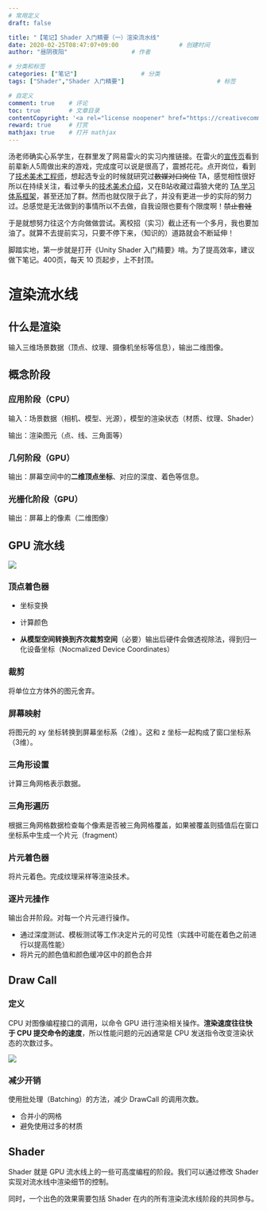 ```yaml
---
# 常用定义
draft: false

title: "【笔记】Shader 入门精要（一）渲染流水线"
date: 2020-02-25T08:47:07+09:00					# 创建时间
author: "昼阴夜阳"             		# 作者

# 分类和标签
categories: ["笔记"]		            # 分类
tags: ["Shader","Shader 入门精要"]  						# 标签

# 自定义
comment: true	 # 评论
toc: true        # 文章目录
contentCopyright: '<a rel="license noopener" href="https://creativecommons.org/licenses/by-nc-nd/4.0/" target="_blank">CC BY-NC-ND 4.0</a>'	#版权规则
reward: true	 # 打赏
mathjax: true    # 打开 mathjax
---
```


汤老师确实心系学生，在群里发了网易雷火的实习内推链接。在雷火的[宣传页](http://leihuo.163.com/2019/rencai/)看到前辈新人5周做出来的游戏，完成度可以说是很高了，震撼花花。点开岗位，看到了[技术美术工程师](https://campus.163.com/app/jobDetail/index?projectId=25&id=625)，想起选专业的时候就研究过~~数媒对口岗位~~ TA，感觉相性很好所以在持续关注，看过拳头的[技术美术介绍](https://www.bilibili.com/video/av41216445?from=search&seid=15641735924452657164)，又在B站收藏过霜狼大佬的 [TA 学习体系框架](https://www.bilibili.com/video/av77755500)，甚至还加了群。然而也就仅限于此了，并没有更进一步的实际的努力过。总感觉是无法做到的事情所以不去做，自我设限也要有个限度啊！~~禁止套娃~~

于是就想努力往这个方向做做尝试。离校招（实习）截止还有一个多月，我也要加油了。就算不去提前实习，只要不停下来，（知识的）道路就会不断延伸！

脚踏实地，第一步就是打开《Unity Shader 入门精要》啃。为了提高效率，建议做下笔记。400页，每天 10 页起步，上不封顶。

# 渲染流水线

## 什么是渲染

输入三维场景数据（顶点、纹理、摄像机坐标等信息），输出二维图像。

## 概念阶段

### 应用阶段（CPU）

输入：场景数据（相机、模型、光源），模型的渲染状态（材质、纹理、Shader）

输出：渲染图元（点、线、三角面等）

### 几何阶段（GPU）

输出：屏幕空间中的**二维顶点坐标**、对应的深度、着色等信息。

### 光栅化阶段（GPU）

输出：屏幕上的像素（二维图像）

## GPU 流水线

![](http://static.zybuluo.com/candycat/jundxsf604yuoy2zr3r1qkzp/GPU流水线.png)

### 顶点着色器

* 坐标变换

* 计算颜色

* **从模型空间转换到齐次裁剪空间**（必要）输出后硬件会做透视除法，得到归一化设备坐标（Nocmalized Device Coordinates）

### 裁剪

将单位立方体外的图元舍弃。

### 屏幕映射

将图元的 xy 坐标转换到屏幕坐标系（2维）。这和 z 坐标一起构成了窗口坐标系（3维）。

### 三角形设置

计算三角网格表示数据。

### 三角形遍历

根据三角网格数据检查每个像素是否被三角网格覆盖，如果被覆盖则插值后在窗口坐标系中生成一个片元（fragment）

### 片元着色器

将片元着色。完成纹理采样等渲染技术。

### 逐片元操作

输出合并阶段。对每一个片元进行操作。

* 通过深度测试、模板测试等工作决定片元的可见性（实践中可能在着色之前进行以提高性能）
* 将片元的颜色值和颜色缓冲区中的颜色合并

## Draw Call

### 定义

CPU 对图像编程接口的调用，以命令 GPU 进行渲染相关操作。**渲染速度往往快于 CPU 提交命令的速度**，所以性能问题的元凶通常是 CPU 发送指令改变渲染状态的次数过多。

![](http://static.zybuluo.com/candycat/h9oh7t35lbjrgogxywarmu55/CommandBuffer.png)

### 减少开销

使用批处理（Batching）的方法，减少 DrawCall 的调用次数。

* 合并小的网格
* 避免使用过多的材质

## Shader

Shader 就是 GPU 流水线上的一些可高度编程的阶段。我们可以通过修改 Shader 实现对流水线中渲染细节的控制。

同时，一个出色的效果需要包括 Shader 在内的所有渲染流水线阶段的共同参与。









